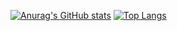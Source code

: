 [![Anurag's GitHub stats](https://github-readme-stats.vercel.app/api?username=GustavoBeretta)](https://github.com/GustavoBeretta/github-readme-stats)
[![Top Langs](https://github-readme-stats.vercel.app/api/top-langs/?username=GustavoBeretta)](https://github.com/GustavoBeretta/github-readme-stats)
